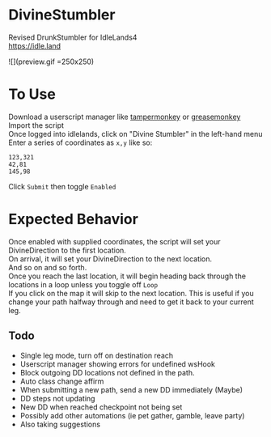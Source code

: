 # DivineStumbler
Revised DrunkStumbler for IdleLands4   
https://idle.land

![](preview.gif =250x250)

# To Use
Download a userscript manager like [tampermonkey](https://www.tampermonkey.net/) or [greasemonkey](https://www.greasespot.net/)  
Import the script  
Once logged into idlelands, click on "Divine Stumbler" in the left-hand menu  
Enter a series of coordinates as `x,y` like so:
```
123,321
42,81
145,98
```
Click `Submit` then toggle `Enabled`

# Expected Behavior
Once enabled with supplied coordinates, the script will set your DivineDirection to the first location.  
On arrival, it will set your DivineDirection to the next location.  
And so on and so forth.  
Once you reach the last location, it will begin heading back through the locations in a loop unless you toggle off `Loop`  
If you click on the map it will skip to the next location. This is useful if you change your path halfway through and need to get it back to your current leg.

## Todo
- Single leg mode, turn off on destination reach
- Userscript manager showing errors for undefined wsHook
- Block outgoing DD locations not defined in the path.
- Auto class change affirm
- When submitting a new path, send a new DD immediately (Maybe)
- DD steps not updating
- New DD when reached checkpoint not being set
- Possibly add other automations (ie pet gather, gamble, leave party)
- Also taking suggestions
